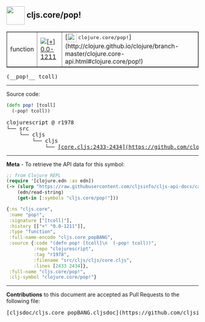 ## <img width="48px" valign="middle" src="http://i.imgur.com/Hi20huC.png"> cljs.core/pop!

 <table border="1">
<tr>

<td>function</td>
<td><a href="https://github.com/cljsinfo/cljs-api-docs/tree/0.0-1211"><img valign="middle" alt="[+] 0.0-1211" src="https://img.shields.io/badge/+-0.0--1211-lightgrey.svg"></a> </td>
<td>
[<img height="24px" valign="middle" src="http://i.imgur.com/1GjPKvB.png"> <samp>clojure.core/pop!</samp>](http://clojure.github.io/clojure/branch-master/clojure.core-api.html#clojure.core/pop!)
</td>
</tr>
</table>

 <samp>
(__pop!__ tcoll)<br>
</samp>

---





Source code:

```clj
(defn pop! [tcoll]
  (-pop! tcoll))
```

 <pre>
clojurescript @ r1978
└── src
    └── cljs
        └── cljs
            └── <ins>[core.cljs:2433-2434](https://github.com/clojure/clojurescript/blob/r1978/src/cljs/cljs/core.cljs#L2433-L2434)</ins>
</pre>


---

__Meta__ - To retrieve the API data for this symbol:

```clj
;; from Clojure REPL
(require '[clojure.edn :as edn])
(-> (slurp "https://raw.githubusercontent.com/cljsinfo/cljs-api-docs/catalog/cljs-api.edn")
    (edn/read-string)
    (get-in [:symbols "cljs.core/pop!"]))
```

```clj
{:ns "cljs.core",
 :name "pop!",
 :signature ["[tcoll]"],
 :history [["+" "0.0-1211"]],
 :type "function",
 :full-name-encode "cljs.core_popBANG",
 :source {:code "(defn pop! [tcoll]\n  (-pop! tcoll))",
          :repo "clojurescript",
          :tag "r1978",
          :filename "src/cljs/cljs/core.cljs",
          :lines [2433 2434]},
 :full-name "cljs.core/pop!",
 :clj-symbol "clojure.core/pop!"}

```

---

__Contributions__ to this document are accepted as Pull Requests to the following file:

 <pre>
[cljsdoc/cljs.core_popBANG.cljsdoc](https://github.com/cljsinfo/cljs-api-docs/blob/master/cljsdoc/cljs.core_popBANG.cljsdoc)
</pre>

